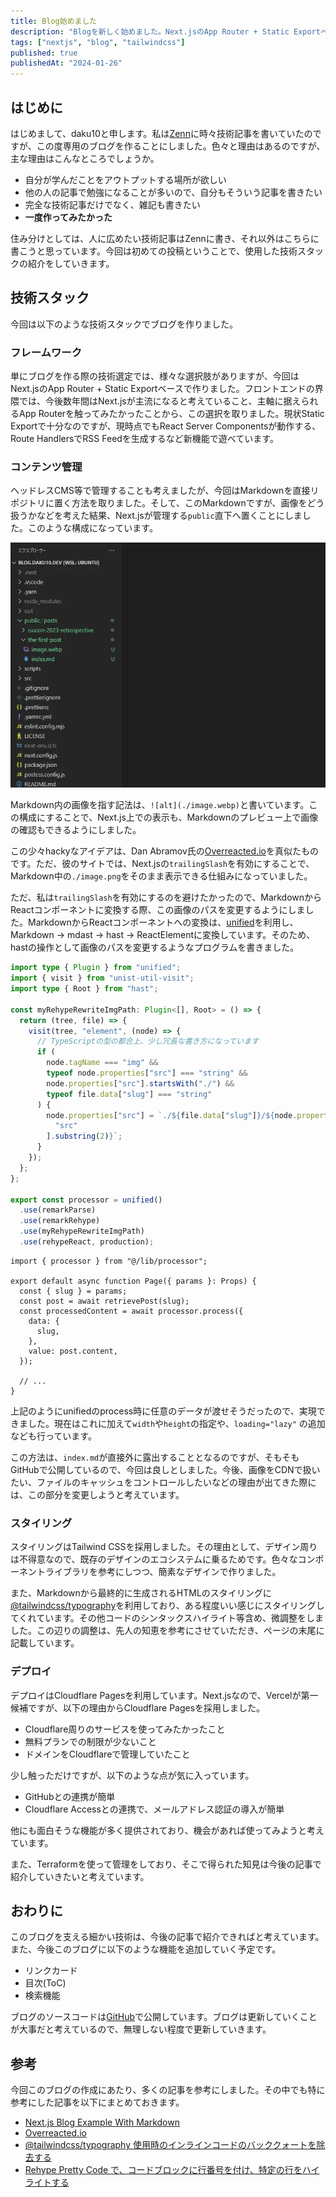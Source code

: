 ```yaml
---
title: Blog始めました
description: "Blogを新しく始めました。Next.jsのApp Router + Static Exportベースで作られており、Tailwind CSSでスタイリングしています。デプロイ先はCloudflare Pagesです。ブログを始めたモチベーションや使用した技術スタックについて書いています。"
tags: ["nextjs", "blog", "tailwindcss"]
published: true
publishedAt: "2024-01-26"
---
```


## はじめに

はじめまして、daku10と申します。私は[Zenn](https://zenn.dev/daku10)に時々技術記事を書いていたのですが、この度専用のブログを作ることにしました。色々と理由はあるのですが、主な理由はこんなところでしょうか。

- 自分が学んだことをアウトプットする場所が欲しい
- 他の人の記事で勉強になることが多いので、自分もそういう記事を書きたい
- 完全な技術記事だけでなく、雑記も書きたい
- **一度作ってみたかった**

住み分けとしては、人に広めたい技術記事はZennに書き、それ以外はこちらに書こうと思っています。今回は初めての投稿ということで、使用した技術スタックの紹介をしていきます。

## 技術スタック

今回は以下のような技術スタックでブログを作りました。

### フレームワーク

単にブログを作る際の技術選定では、様々な選択肢がありますが、今回はNext.jsのApp Router + Static Exportベースで作りました。フロントエンドの界隈では、今後数年間はNext.jsが主流になると考えていること、主軸に据えられるApp Routerを触ってみたかったことから、この選択を取りました。現状Static Exportで十分なのですが、現時点でもReact Server Componentsが動作する、Route HandlersでRSS Feedを生成するなど新機能で遊べています。

### コンテンツ管理

ヘッドレスCMS等で管理することも考えましたが、今回はMarkdownを直接リポジトリに置く方法を取りました。そして、このMarkdownですが、画像をどう扱うかなどを考えた結果、Next.jsが管理する`public`直下へ置くことにしました。このような構成になっています。

![project structure](./image.webp)

Markdown内の画像を指す記法は、`![alt](./image.webp)`と書いています。この構成にすることで、Next.js上での表示も、Markdownのプレビュー上で画像の確認もできるようにしました。

この少々hackyなアイデアは、Dan Abramov氏の[Overreacted.io](https://overreacted.io/)を真似たものです。ただ、彼のサイトでは、Next.jsの`trailingSlash`を有効にすることで、Markdown中の`./image.png`をそのまま表示できる仕組みになっていました。

ただ、私は`trailingSlash`を有効にするのを避けたかったので、MarkdownからReactコンポーネントに変換する際、この画像のパスを変更するようにしました。MarkdownからReactコンポーネントへの変換は、[unified](https://unifiedjs.com/)を利用し、Markdown → mdast → hast → ReactElementに変換しています。そのため、hastの操作として画像のパスを変更するようなプログラムを書きました。

```ts title="src/lib/processor.ts"
import type { Plugin } from "unified";
import { visit } from "unist-util-visit";
import type { Root } from "hast";

const myRehypeRewriteImgPath: Plugin<[], Root> = () => {
  return (tree, file) => {
    visit(tree, "element", (node) => {
      // TypeScriptの型の都合上、少し冗長な書き方になっています
      if (
        node.tagName === "img" &&
        typeof node.properties["src"] === "string" &&
        node.properties["src"].startsWith("./") &&
        typeof file.data["slug"] === "string"
      ) {
        node.properties["src"] = `./${file.data["slug"]}/${node.properties[
          "src"
        ].substring(2)}`;
      }
    });
  };
};

export const processor = unified()
  .use(remarkParse)
  .use(remarkRehype)
  .use(myRehypeRewriteImgPath)
  .use(rehypeReact, production);
```

```tsx title="src/app/posts/[slug]/page.tsx" {6-11}
import { processor } from "@/lib/processor";

export default async function Page({ params }: Props) {
  const { slug } = params;
  const post = await retrievePost(slug);
  const processedContent = await processor.process({
    data: {
      slug,
    },
    value: post.content,
  });

  // ...
}
```

上記のようにunifiedのprocess時に任意のデータが渡せそうだったので、実現できました。現在はこれに加えて`width`や`height`の指定や、`loading="lazy"` の追加なども行っています。

この方法は、`index.md`が直接外に露出することとなるのですが、そもそもGitHubで公開しているので、今回は良しとしました。今後、画像をCDNで扱いたい、ファイルのキャッシュをコントロールしたいなどの理由が出てきた際には、この部分を変更しようと考えています。

### スタイリング

スタイリングはTailwind CSSを採用しました。その理由として、デザイン周りは不得意なので、既存のデザインのエコシステムに乗るためです。色々なコンポーネントライブラリを参考にしつつ、簡素なデザインで作りました。

また、Markdownから最終的に生成されるHTMLのスタイリングに[@tailwindcss/typography](https://tailwindcss.com/docs/typography-plugin)を利用しており、ある程度いい感じにスタイリングしてくれています。その他コードのシンタックスハイライト等含め、微調整をしました。この辺りの調整は、先人の知恵を参考にさせていただき、ページの末尾に記載しています。

### デプロイ

デプロイはCloudflare Pagesを利用しています。Next.jsなので、Vercelが第一候補ですが、以下の理由からCloudflare Pagesを採用しました。

- Cloudflare周りのサービスを使ってみたかったこと
- 無料プランでの制限が少ないこと
- ドメインをCloudflareで管理していたこと

少し触っただけですが、以下のような点が気に入っています。

- GitHubとの連携が簡単
- Cloudflare Accessとの連携で、メールアドレス認証の導入が簡単

他にも面白そうな機能が多く提供されており、機会があれば使ってみようと考えています。

また、Terraformを使って管理をしており、そこで得られた知見は今後の記事で紹介していきたいと考えています。

## おわりに

このブログを支える細かい技術は、今後の記事で紹介できればと考えています。また、今後このブログに以下のような機能を追加していく予定です。

- リンクカード
- 目次(ToC)
- 検索機能

ブログのソースコードは[GitHub](https://github.com/daku10/blog.daku10.dev)で公開しています。ブログは更新していくことが大事だと考えているので、無理しない程度で更新していきます。

## 参考

今回このブログの作成にあたり、多くの記事を参考にしました。その中でも特に参考にした記事を以下にまとめておきます。

- [Next.js Blog Example With Markdown](https://next-blog-starter.vercel.app/)
- [Overreacted.io](https://overreacted.io/)
- [@tailwindcss/typography 使用時のインラインコードのバッククォートを除去する](https://osgsm.io/posts/tailwindcss-typography-remove-backticks)
- [Rehype Pretty Code で、コードブロックに行番号を付け、特定の行をハイライトする](https://osgsm.io/posts/rehype-pretty-code-additional-settings)
